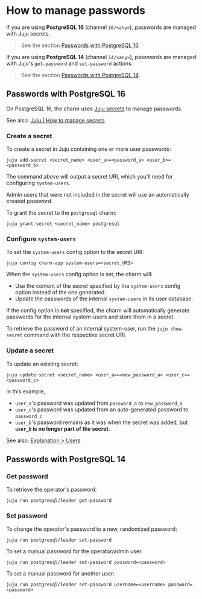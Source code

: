 # How to manage passwords

If you are using **PostgreSQL 16** (channel `16/<any>`), passwords are managed with Juju secrets.
> See the section [Passwords with PostgreSQL 16](#passwords-with-postgresql-16).

If you are using **PostgreSQL 14** (channel `14/<any>`), passwords are managed with Juju's `get-password` and `set-password` actions.
> See the section [Passwords with PostgreSQL 14](#passwords-with-postgresql-14).

## Passwords with PostgreSQL 16

On PostgreSQL 16, the charm uses [Juju secrets](https://documentation.ubuntu.com/juju/latest/reference/secret/#secret) to manage passwords.

See also: [Juju | How to manage secrets](https://documentation.ubuntu.com/juju/latest/howto/manage-secrets/#manage-secrets)

### Create a secret

To create a secret in Juju containing one or more user passwords:

```text
juju add-secret <secret_name> <user_a>=<password_a> <user_b>=<password_b>
```

The command above will output a secret URI, which you'll need for configuring `system-users`.

Admin users that were not included in the secret will use an automatically created password.

To grant the secret to the `postgresql` charm:

```text
juju grant-secret <secret_name> postgresql
```

### Configure `system-users`

To set the `system-users` config option to the secret URI:

```text
juju config charm-app system-users=<secret_URI>
```

When the `system-users` config option is set, the charm will:
* Use the content of the secret specified by the `system-users` config option instead of the one generated.
* Update the passwords of the internal `system-users` in its user database.

If the config option is **not** specified, the charm will automatically generate passwords for the internal system-users and store them in a secret.

To retrieve the password of an internal system-user, run the `juju show-secret` command with the respective secret URI.

### Update a secret

To update an existing secret:

```text
juju update-secret <secret_name> <user_a>=<new_password_a> <user_c>=<password_c>
```

In this example,
* `user_a`'s password was updated from `password_a` to `new_password_a`
* `user_c`'s password was updated from an auto-generated password to `password_c`
* `user_b`'s password remains as it was when the secret was added, but **`user_b` is no longer part of the secret**.

See also: [Explanation > Users](/explanation/users)

## Passwords with PostgreSQL 14

### Get password

To retrieve the operator's password:

```text
juju run postgresql/leader get-password
```
### Set password

To change the operator's password to a new, randomized password:

```text
juju run postgresql/leader set-password
```

To set a manual password for the operator/admin user:

```text
juju run postgresql/leader set-password password=<password>
```

To set a manual password for another user:

```text
juju run postgresql/leader set-password username=<username> password=<password>
```

